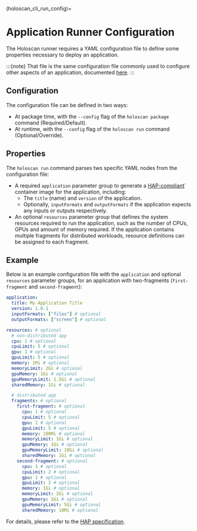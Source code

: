 (holoscan_cli_run_config)=

# Application Runner Configuration

The Holoscan runner requires a YAML configuration file to define some properties necessary to deploy an application.

:::{note}
That file is the same configuration file commonly used to configure other aspects of an application, documented [here](../holoscan_create_app.md#yaml-configuration-support).
:::

## Configuration

The configuration file can be defined in two ways:

- At package time, with the `--config` flag of the `holoscan package` command (Required/Default).
- At runtime, with the `--config` flag of the `holoscan run` command (Optional/Override).

## Properties

The `holoscan run` command parses two specific YAML nodes from the configuration file:

- A required `application` parameter group to generate a [HAP-compliant](./hap.md)` container image for the application, including:
  - The `title` (name) and `version` of the application.
  - Optionally, `inputFormats` and `outputFormats` if the application expects any inputs or outputs respectively.
- An optional `resources` parameter group that defines the system resources required to run the application, such as the number of CPUs, GPUs and amount of memory required. If the application contains multiple fragments for distributed workloads, resource definitions can be assigned to each fragment.

## Example

Below is an example configuration file with the `application` and optional `resources` parameter groups, for an application with two-fragments (`first-fragment` and `second-fragment`):

```yaml
application:
  title: My Application Title
  version: 1.0.1
  inputFormats: ["files"] # optional
  outputFormats: ["screen"] # optional

resources: # optional
  # non-distributed app
  cpu: 1 # optional
  cpuLimit: 5 # optional
  gpu: 1 # optional
  gpuLimit: 5 # optional
  memory: 1Mi # optional
  memoryLimit: 2Gi # optional
  gpuMemory: 1Gi # optional
  gpuMemoryLimit: 1.5Gi # optional
  sharedMemory: 1Gi # optional

  # distributed app
  fragments: # optional
    first-fragment: # optional
      cpu: 1 # optional
      cpuLimit: 5 # optional
      gpu: 1 # optional
      gpuLimit: 5 # optional
      memory: 100Mi # optional
      memoryLimit: 1Gi # optional
      gpuMemory: 1Gi # optional
      gpuMemoryLimit: 10Gi # optional
      sharedMemory: 1Gi # optional
    second-fragment: # optional
      cpu: 1 # optional
      cpuLimit: 2 # optional
      gpu: 1 # optional
      gpuLimit: 2 # optional
      memory: 1Gi # optional
      memoryLimit: 2Gi # optional
      gpuMemory: 1Gi # optional
      gpuMemoryLimit: 5Gi # optional
      sharedMemory: 10Mi # optional
```

For details, please refer to the [HAP specification](./hap.md).
